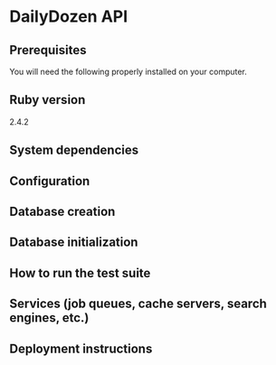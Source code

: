 # DailyDozen API

## Prerequisites
You will need the following properly installed on your computer.


## Ruby version
2.4.2

## System dependencies

## Configuration

## Database creation

## Database initialization

## How to run the test suite

## Services (job queues, cache servers, search engines, etc.)

## Deployment instructions
